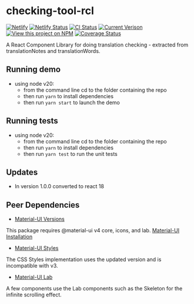 
# checking-tool-rcl

[![Netlify](https://www.netlify.com/img/global/badges/netlify-color-accent.svg)](https://www.netlify.com)
[![Netlify Status](https://api.netlify.com/api/v1/badges/57413041-9de1-4d67-969e-3d5a2cd4225c/deploy-status)](https://app.netlify.com/sites/translation-helps-rcl/deploys)
[![CI Status](https://github.com/unfoldingWord/translation-helps-rcl/workflows/CI/badge.svg)](https://github.com/unfoldingWord/translation-helps-rcl/actions)
[![Current Verison](https://img.shields.io/github/tag/unfoldingWord/translation-helps-rcl.svg)](https://github.com/unfoldingWord/translation-helps-rcl/tags)
[![View this project on NPM](https://img.shields.io/npm/v/translation-helps-rcl)](https://www.npmjs.com/package/translation-helps-rcl)
[![Coverage Status](https://coveralls.io/repos/github/unfoldingWord/translation-helps-rcl/badge.svg?branch=main)](https://coveralls.io/github/unfoldingWord/translation-helps-rcl?branch=main)

A React Component Library for doing translation checking - extracted from translationNotes and translationWords.

## Running demo

- using node v20:
  - from the command line cd to the folder containing the repo
  - then run `yarn` to install dependencies
  - then run `yarn start` to launch the demo

## Running tests

- using node v20:
  - from the command line cd to the folder containing the repo
  - then run `yarn` to install dependencies
  - then run `yarn test` to run the unit tests

## Updates

- In version 1.0.0 converted to react 18

## Peer Dependencies

- [Material-UI Versions](https://material-ui.com/versions/)

This package requires @material-ui v4 core, icons, and lab. [Material-UI Installation](https://material-ui.com/getting-started/installation/)

- [Material-UI Styles](https://material-ui.com/styles/basics/)

The CSS Styles implementation uses the updated version and is incompatible with v3.

- [Material-UI Lab](https://material-ui.com/components/about-the-lab/)

A few components use the Lab components such as the Skeleton for the infinite scrolling effect.
